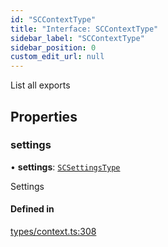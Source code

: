 ```yaml
---
id: "SCContextType"
title: "Interface: SCContextType"
sidebar_label: "SCContextType"
sidebar_position: 0
custom_edit_url: null
---
```


List all exports

## Properties

### settings

• **settings**: [`SCSettingsType`](SCSettingsType)

Settings

#### Defined in

[types/context.ts:308](https://github.com/selfcommunity/community-ui/blob/8bbb33c/packages/sc-core/src/types/context.ts#L308)
